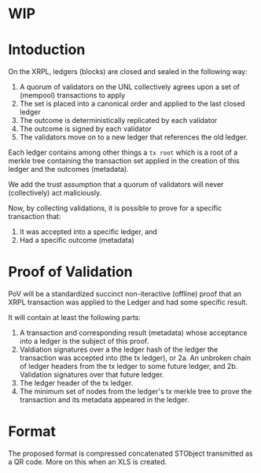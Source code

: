 # WIP
# Intoduction
On the XRPL, ledgers (blocks) are closed and sealed in the following way:
1. A quorum of validators on the UNL collectively agrees upon a set of (mempool) transactions to apply
2. The set is placed into a canonical order and applied to the last closed ledger
3. The outcome is deterministically replicated by each validator
4. The outcome is signed by each validator
5. The validators move on to a new ledger that references the old ledger.

Each ledger contains among other things a `tx root` which is a root of a merkle tree containing the transaction set applied in the creation of this ledger and the outcomes (metadata).

We add the trust assumption that a quorum of validators will never (collectively) act maliciously.

Now, by collecting validations, it is possible to prove for a specific transaction that:
1. It was accepted into a specific ledger, and
2. Had a specific outcome (metadata)

# Proof of Validation
PoV will be a standardized succinct non-iteractive (offline) proof that an XRPL transaction was applied to the Ledger and had some specific result.

It will contain at least the following parts:
1. A transaction and corresponding result (metadata) whose acceptance into a ledger is the subject of this proof.
2. Valdiation signatures over a the ledger hash of the ledger the transaction was accepted into (the tx ledger), or
2a. An unbroken chain of ledger headers from the tx ledger to some future ledger, and
2b. Validation signatures over that future ledger.
3. The ledger header of the tx ledger.
4. The minimum set of nodes from the ledger's tx merkle tree to prove the transaction and its metadata appeared in the ledger.

# Format
The proposed format is compressed concatenated STObject transmitted as a QR code. More on this when an XLS is created.
